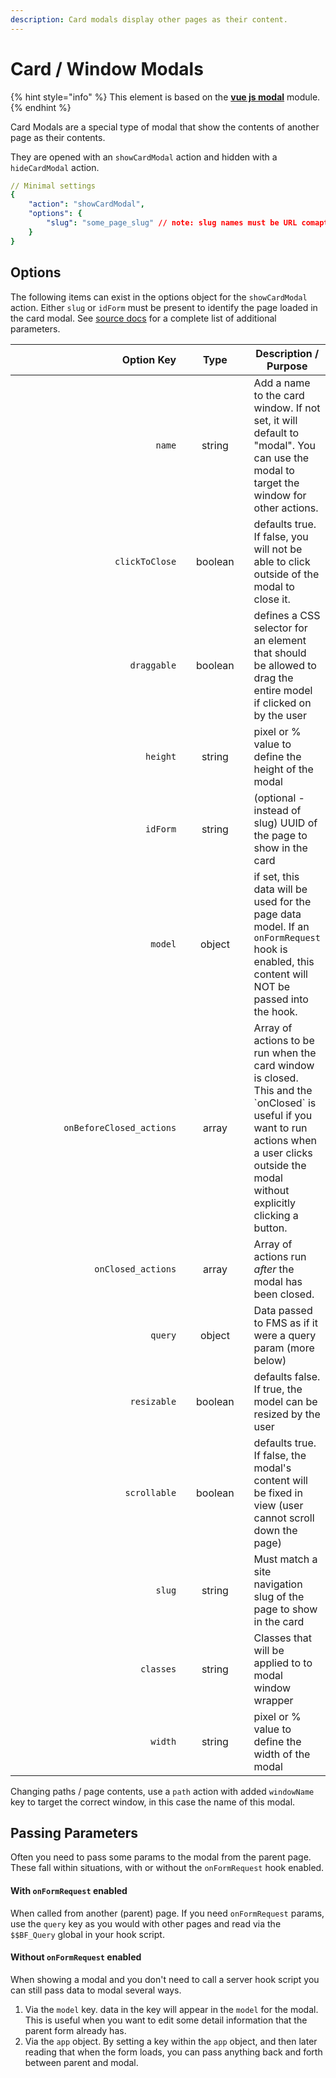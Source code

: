 ```yaml
---
description: Card modals display other pages as their content.
---
```


# Card / Window Modals

{% hint style="info" %}
This element is based on the [**vue js modal**](https://github.com/euvl/vue-js-modal#properties) module.
{% endhint %}

Card Modals are a special type of modal that show the contents of another page as their contents.

They are opened with an `showCardModal` action and hidden with a `hideCardModal` action.

```yaml
// Minimal settings
{
    "action": "showCardModal",
    "options": {
        "slug": "some_page_slug" // note: slug names must be URL comaptible
    }
}
```

## Options

The following items can exist in the options object for the `showCardModal` action. Either `slug` or `idForm` must be present to identify the page loaded in the card modal.  See [source docs](https://euvl.github.io/vue-js-modal/Properties.html) for a complete list of additional parameters.

<table><thead><tr><th width="300.3333333333333" align="right">Option Key</th><th width="110" align="center">Type</th><th>Description / Purpose</th></tr></thead><tbody><tr><td align="right"><code>name</code></td><td align="center">string</td><td>Add a name to the card window. If not set, it will default to "modal". You can use the modal to target the window for other actions.</td></tr><tr><td align="right"><code>clickToClose</code></td><td align="center">boolean</td><td>defaults true. If false, you will not be able to click outside of the modal to close it.</td></tr><tr><td align="right"><code>draggable</code></td><td align="center">boolean</td><td>defines a CSS selector for an element that should be allowed to drag the entire model if clicked on by the user</td></tr><tr><td align="right"><code>height</code></td><td align="center">string</td><td>pixel or % value to define the height of the modal</td></tr><tr><td align="right"><code>idForm</code></td><td align="center">string</td><td>(optional - instead of slug) UUID of the page to show in the card</td></tr><tr><td align="right"><code>model</code></td><td align="center">object</td><td>if set, this data will be used for the page data model. If an <code>onFormRequest</code> hook is enabled, this content will NOT be passed into the hook.</td></tr><tr><td align="right"><code>onBeforeClosed_actions</code></td><td align="center">array</td><td>Array of actions to be run when the card window is closed. This and the `onClosed` is useful if you want to run actions when a user clicks outside the modal without explicitly clicking a button.</td></tr><tr><td align="right"><code>onClosed_actions</code></td><td align="center">array</td><td>Array of actions run <em>after</em> the modal has been closed.</td></tr><tr><td align="right"><code>query</code></td><td align="center">object</td><td>Data passed to FMS as if it were a query param (more below)</td></tr><tr><td align="right"><code>resizable</code></td><td align="center">boolean</td><td>defaults false. If true, the model can be resized by the user</td></tr><tr><td align="right"><code>scrollable</code></td><td align="center">boolean</td><td>defaults true. If false, the modal's content will be fixed in view (user cannot scroll down the page)</td></tr><tr><td align="right"><code>slug</code></td><td align="center">string</td><td>Must match a site navigation slug of the page to show in the card</td></tr><tr><td align="right"><code>classes</code></td><td align="center">string</td><td>Classes that will be applied to to modal window wrapper</td></tr><tr><td align="right"><code>width</code></td><td align="center">string</td><td>pixel or % value to define the width of the modal</td></tr></tbody></table>

Changing paths / page contents, use a `path` action with added `windowName` key to target the correct window, in this case the name of this modal.

## Passing Parameters

Often you need to pass some params to the modal from the parent page. These fall within situations, with or without the `onFormRequest` hook enabled.

#### With `onFormRequest` enabled

When called from another (parent) page. If you need `onFormRequest` params, use the `query` key as you would with other pages and read via the `$$BF_Query` global in your hook script.

#### Without `onFormRequest` enabled

When showing a modal and you don't need to call a server hook script you can still pass data to modal several ways.

1. Via the `model` key. data in the key will appear in the `model` for the modal. This is useful when you want to edit some detail information that the parent form already has.
2. Via the `app` object. By setting a key within the `app` object, and then later reading that when the form loads, you can pass anything back and forth between parent and modal.
